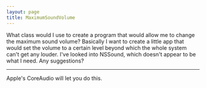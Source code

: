 ```yaml
---
layout: page
title: MaximumSoundVolume
---
```


What class would I use to create a program that would allow me to change the maximum sound volume?  Basically I want to create a little app that would set the volume to a certain level beyond which the whole system can't get any louder.   I've looked into NSSound, which doesn't appear to be what I need.  Any suggestions? 

----

Apple's CoreAudio will let you do this.

